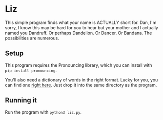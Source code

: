 # Liz
This simple program finds what your name is ACTUALLY short for. Dan, I'm sorry,
I know this may be hard for you to hear but your mother and I actually named you
Dandruff. Or perhaps Dandelion. Or Dancer. Or Bandana. The possibilities
are numerous. 

## Setup
This program requires the Pronouncing library, which you can install with
`pip install pronouncing`. 

You'll also need a dictionary of words in the right format. Lucky for you, you
can find one [right here](https://github.com/dwyl/english-words/blob/master/words_dictionary.json). Just drop it into the same directory as the program.

## Running it
Run the program with `python3 liz.py`.